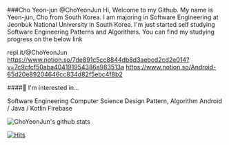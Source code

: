 ###Cho Yeon-jun @ChoYeonJun
Hi, Welcome to my Github. My name is Yeon-jun, Cho from South Korea. I am majoring in Software Engineering at Jeonbuk National University in South Korea. I'm just started self studying Software Engineering Patterns and Algorithms. You can find my studying progress on the below link

repl.it/@ChoYeonJun
https://www.notion.so/7de891c5cc8844db8d3aebcd2cd2e014?v=7c9cfcf50aba404191954386a983513a
https://www.notion.so/Android-65d20e89204646cc834d82f5ebc4f8b2



####🔭 I'm interested in...

Software Engineering
Computer Science
Design Pattern, Algorithm
Android / Java / Kotlin
Firebase

<!---
ChoYeonJun/ChoYeonJun is a ✨ special ✨ repository because its `README.md` (this file) appears on your GitHub profile.
You can click the Preview link to take a look at your changes.
--->

![ChoYeonJun's github stats](https://github-readme-stats.vercel.app/api?username=ChoYeonJun&show_icons=true)


[![Hits](https://hits.seeyoufarm.com/api/count/incr/badge.svg?url=https%3A%2F%2Fgithub.com%2FChoYeonJun&count_bg=%2379C83D&title_bg=%23555555&icon=&icon_color=%23E7E7E7&title=hits&edge_flat=false)](https://hits.seeyoufarm.com)
